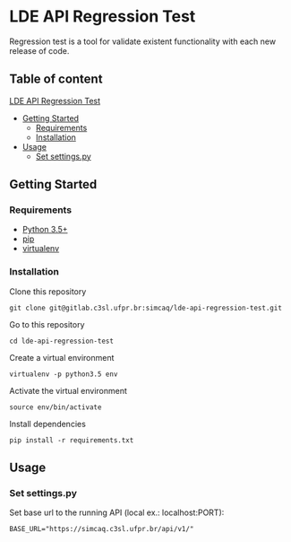 # LDE API Regression Test #

Regression test is a tool for validate existent functionality with each new release of code.

## Table of content ##

 [LDE API Regression Test](#lde-api-regression-test)
 - [Getting Started](#getting-started)
    - [Requirements](#requirements)
    - [Installation](#installation)
 - [Usage](#usage)
    - [Set settings.py](set-settings.py)


## Getting Started

### Requirements

- [Python 3.5+](https://www.python.org/)
- [pip](https://pip.pypa.io/en/stable/installing/)
- [virtualenv](https://virtualenv.pypa.io/en/latest/installation/)

### Installation

Clone this repository

```
git clone git@gitlab.c3sl.ufpr.br:simcaq/lde-api-regression-test.git
```
Go to this repository
```
cd lde-api-regression-test
```
Create a virtual environment
```
virtualenv -p python3.5 env
```
Activate the virtual environment
```
source env/bin/activate
```
Install dependencies
```
pip install -r requirements.txt
```

## Usage

### Set settings.py

Set base url to the running API (local ex.: localhost:PORT):

```
BASE_URL="https://simcaq.c3sl.ufpr.br/api/v1/"
```
